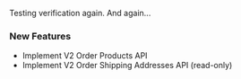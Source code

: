 Testing verification again.
And again...

### New Features

- Implement V2 Order Products API
- Implement V2 Order Shipping Addresses API (read-only)




